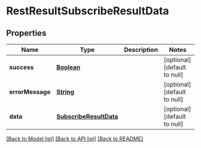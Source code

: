 # RestResultSubscribeResultData
## Properties

Name | Type | Description | Notes
------------ | ------------- | ------------- | -------------
**success** | [**Boolean**](boolean.md) |  | [optional] [default to null]
**errorMessage** | [**String**](string.md) |  | [optional] [default to null]
**data** | [**SubscribeResultData**](SubscribeResultData.md) |  | [optional] [default to null]

[[Back to Model list]](../README.md#documentation-for-models) [[Back to API list]](../README.md#documentation-for-api-endpoints) [[Back to README]](../README.md)

